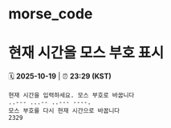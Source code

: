 # morse_code
# 현재 시간을 모스 부호 표시
<!-- MORSE_TIME_START -->
🗓️ **2025-10-19** | ⏰ **23:29 (KST)**

```
현재 시간을 입력하세요. 모스 부호로 바꿉니다
..--- ...-- ..--- ----.
모스 부호를 다시 현재 시간으로 바꿉니다
2329
```
<!-- MORSE_TIME_END -->
